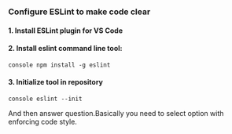 ### Configure ESLint to make code clear

#### 1. Install ESLint plugin for VS Code

#### 2. Install eslint command line tool:
`console
npm install -g eslint
`

#### 3. Initialize tool in repository
`console
eslint --init
`

And then answer question.Basically you need to select option with enforcing code style.
